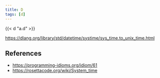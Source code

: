 ```yaml
---
title: D
tags: [d]
---
```


{{< d "a.d" >}}

<https://dlang.org/library/std/datetime/systime/sys_time.to_unix_time.html>

## References

- <https://programming-idioms.org/idiom/61>
- <https://rosettacode.org/wiki/System_time>

